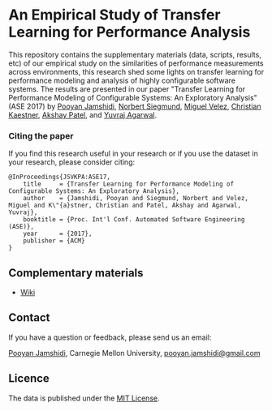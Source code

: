 # An Empirical Study of Transfer Learning for Performance Analysis
This repository contains the supplementary materials (data, scripts, results, etc) of our empirical study on the similarities of performance measurements across environments, this research shed some lights on transfer learning for performance modeling and analysis of highly configurable software systems. The results are presented in our paper "Transfer Learning for Performance Modeling of Configurable Systems: An Exploratory Analysis" (ASE 2017) by [Pooyan Jamshidi](http://www.cs.cmu.edu/~pjamshid/), [Norbert Siegmund](https://www.uni-weimar.de/de/medien/professuren/medieninformatik/intelligente-softwaresysteme/), [Miguel Velez](http://www.cs.cmu.edu/~mvelezce/), [Christian Kaestner](https://www.cs.cmu.edu/~ckaestne/), [Akshay Patel](https://www.linkedin.com/in/akshaypa/), and [Yuvraj Agarwal](http://www.synergylabs.org/yuvraj/).


### Citing the paper
If you find this research useful in your research or if you use the dataset in your research, please consider citing:

    @InProceedings{JSVKPA:ASE17,
        title     = {Transfer Learning for Performance Modeling of Configurable Systems: An Exploratory Analysis},
        author    = {Jamshidi, Pooyan and Siegmund, Norbert and Velez, Miguel and K\"{a}stner, Christian and Patel, Akshay and Agarwal, Yuvraj},
        booktitle = {Proc. Int'l Conf. Automated Software Engineering (ASE)},
        year      = {2017},
        publisher = {ACM}
    } 

## Complementary materials
* [Wiki](https://github.com/pooyanjamshidi/ase17/wiki) 

## Contact

If you have a question or feedback, please send us an email:

[Pooyan Jamshidi](https://github.com/pooyanjamshidi), Carnegie Mellon University, pooyan.jamshidi@gmail.com


## Licence

The data is published under the [MIT License](https://github.com/pooyanjamshidi/ase17/blob/master/License).    